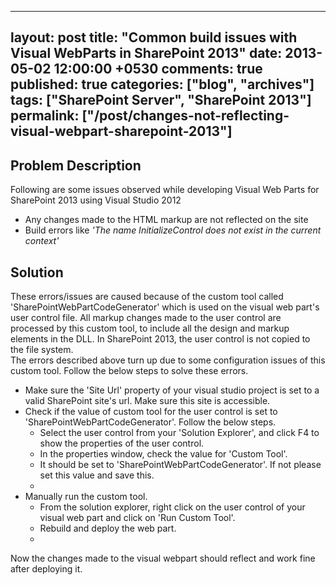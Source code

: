 ---
layout: post
title: "Common build issues with Visual WebParts in SharePoint 2013"
date: 2013-05-02 12:00:00 +0530
comments: true
published: true
categories: ["blog", "archives"]
tags: ["SharePoint Server", "SharePoint 2013"]
permalink: ["/post/changes-not-reflecting-visual-webpart-sharepoint-2013"]
  ---
<!-- more -->
<h2>Problem Description</h2>
<p>Following are some issues observed while developing Visual Web Parts for SharePoint 2013 using Visual Studio 2012</p>
<ul class="spd-ul">
<li>Any changes made to the HTML markup are not reflected on the site</li>
<li>Build errors like <em>'The name InitializeControl does not exist in the current context'</em></li>
</ul>
<h2>Solution</h2>
<p>These errors/issues are caused because of the custom tool called 'SharePointWebPartCodeGenerator' which is used on the visual web part's user control file. All markup changes made to the user control are processed by this custom tool, to include all the design and markup elements in the DLL. In SharePoint 2013, the user control is not copied to the file system.<br /> The errors described above turn up due to some configuration issues of this custom tool. Follow the below steps to solve these errors.</p>
<ul class="spd-ul">
<li>Make sure the 'Site Url' property of your visual studio project is set to a valid SharePoint site's url. Make sure this site is accessible.</li>
<li>Check if the value of custom tool for the user control is set to 'SharePointWebPartCodeGenerator'. Follow the below steps.
<ul class="spd-ul">
<li>Select the user control from your 'Solution Explorer', and click F4 to show the properties of the user control.</li>
<li>In the properties window, check the value for 'Custom Tool'.</li>
<li>It should be set to 'SharePointWebPartCodeGenerator'. If not please set this value and save this.</li>
<li><img src="/image.axd?picture=/vwp2013_scr1.jpg" alt="" /></li>
</ul>
</li>
<li>Manually run the custom tool.
<ul class="spd-ul">
<li>From the solution explorer, right click on the user control of your visual web part and click on 'Run Custom Tool'.</li>
<li>Rebuild and deploy the web part.</li>
<li><img src="/image.axd?picture=/vwp2013_scr2.jpg" alt="" /></li>
</ul>
</li>
</ul>
<p>Now the changes made to the visual webpart should reflect and work fine after deploying it.</p>
